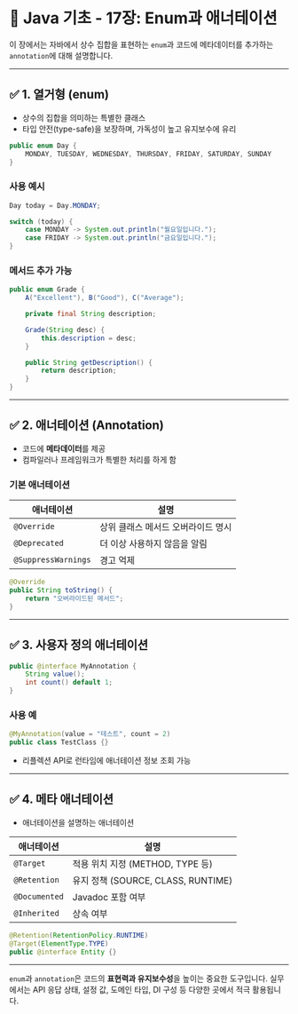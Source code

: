 # 📘 Java 기초 - 17장: Enum과 애너테이션

이 장에서는 자바에서 상수 집합을 표현하는 `enum`과 코드에 메타데이터를 추가하는 `annotation`에 대해 설명합니다.

---

## ✅ 1. 열거형 (enum)

- 상수의 집합을 의미하는 특별한 클래스
- 타입 안전(type-safe)을 보장하며, 가독성이 높고 유지보수에 유리

```java
public enum Day {
    MONDAY, TUESDAY, WEDNESDAY, THURSDAY, FRIDAY, SATURDAY, SUNDAY
}
```

### 사용 예시
```java
Day today = Day.MONDAY;

switch (today) {
    case MONDAY -> System.out.println("월요일입니다.");
    case FRIDAY -> System.out.println("금요일입니다.");
}
```

### 메서드 추가 가능
```java
public enum Grade {
    A("Excellent"), B("Good"), C("Average");

    private final String description;

    Grade(String desc) {
        this.description = desc;
    }

    public String getDescription() {
        return description;
    }
}
```

---

## ✅ 2. 애너테이션 (Annotation)

- 코드에 **메타데이터**를 제공
- 컴파일러나 프레임워크가 특별한 처리를 하게 함

### 기본 애너테이션

| 애너테이션     | 설명                                      |
|----------------|-------------------------------------------|
| `@Override`    | 상위 클래스 메서드 오버라이드 명시         |
| `@Deprecated`  | 더 이상 사용하지 않음을 알림              |
| `@SuppressWarnings` | 경고 억제                            |

```java
@Override
public String toString() {
    return "오버라이드된 메서드";
}
```

---

## ✅ 3. 사용자 정의 애너테이션

```java
public @interface MyAnnotation {
    String value();
    int count() default 1;
}
```

### 사용 예
```java
@MyAnnotation(value = "테스트", count = 2)
public class TestClass {}
```

- 리플렉션 API로 런타임에 애너테이션 정보 조회 가능

---

## ✅ 4. 메타 애너테이션

- 애너테이션을 설명하는 애너테이션

| 애너테이션     | 설명                                 |
|----------------|--------------------------------------|
| `@Target`      | 적용 위치 지정 (METHOD, TYPE 등)     |
| `@Retention`   | 유지 정책 (SOURCE, CLASS, RUNTIME)  |
| `@Documented`  | Javadoc 포함 여부                     |
| `@Inherited`   | 상속 여부                             |

```java
@Retention(RetentionPolicy.RUNTIME)
@Target(ElementType.TYPE)
public @interface Entity {}
```

---

`enum`과 `annotation`은 코드의 **표현력과 유지보수성**을 높이는 중요한 도구입니다. 실무에서는 API 응답 상태, 설정 값, 도메인 타입, DI 구성 등 다양한 곳에서 적극 활용됩니다.